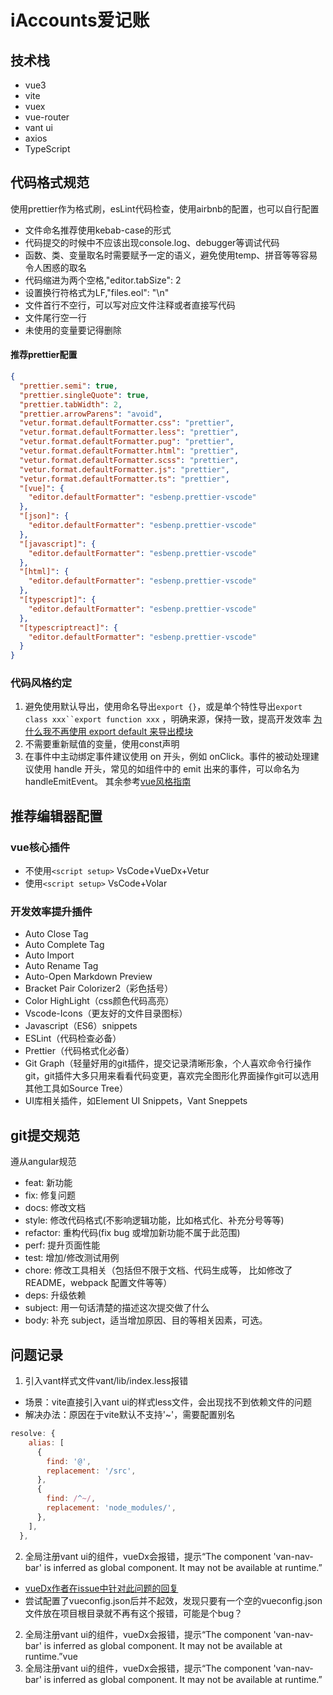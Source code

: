 # iAccounts爱记账 
## 技术栈
- vue3 
- vite
- vuex
- vue-router 
- vant ui
- axios
- TypeScript

## 代码格式规范
使用prettier作为格式刷，esLint代码检查，使用airbnb的配置，也可以自行配置
- 文件命名推荐使用kebab-case的形式
- 代码提交的时候中不应该出现console.log、debugger等调试代码
- 函数、类、变量取名时需要赋予一定的语义，避免使用temp、拼音等等容易令人困惑的取名
- 代码缩进为两个空格,"editor.tabSize": 2
- 设置换行符格式为LF,"files.eol": "\n"
- 文件首行不空行，可以写对应文件注释或者直接写代码
- 文件尾行空一行
- 未使用的变量要记得删除
#### 推荐prettier配置
```json
{
  "prettier.semi": true,
  "prettier.singleQuote": true,
  "prettier.tabWidth": 2,
  "prettier.arrowParens": "avoid",
  "vetur.format.defaultFormatter.css": "prettier",
  "vetur.format.defaultFormatter.less": "prettier",
  "vetur.format.defaultFormatter.pug": "prettier",
  "vetur.format.defaultFormatter.html": "prettier",
  "vetur.format.defaultFormatter.scss": "prettier",
  "vetur.format.defaultFormatter.js": "prettier",
  "vetur.format.defaultFormatter.ts": "prettier",
  "[vue]": {
    "editor.defaultFormatter": "esbenp.prettier-vscode"
  },
  "[json]": {
    "editor.defaultFormatter": "esbenp.prettier-vscode"
  },
  "[javascript]": {
    "editor.defaultFormatter": "esbenp.prettier-vscode"
  },
  "[html]": {
    "editor.defaultFormatter": "esbenp.prettier-vscode"
  },
  "[typescript]": {
    "editor.defaultFormatter": "esbenp.prettier-vscode"
  },
  "[typescriptreact]": {
    "editor.defaultFormatter": "esbenp.prettier-vscode"
  }
}
```
### 代码风格约定
1. 避免使用默认导出，使用命名导出`export {}`，或是单个特性导出`export class xxx``export function xxx` ，明确来源，保持一致，提高开发效率
[为什么我不再使用 export default 来导出模块](https://juejin.cn/post/6844903767528177671)
2. 不需要重新赋值的变量，使用const声明
3. 在事件中主动绑定事件建议使用 on 开头，例如 onClick。事件的被动处理建议使用 handle 开头，常见的如组件中的 emit 出来的事件，可以命名为 handleEmitEvent。
其余参考[vue风格指南](https://v3.cn.vuejs.org/style-guide/)

## 推荐编辑器配置
### vue核心插件
- 不使用`<script setup>`
VsCode+VueDx+Vetur
- 使用`<script setup>`
VsCode+Volar
### 开发效率提升插件
- Auto Close Tag
- Auto Complete Tag
- Auto Import
- Auto Rename Tag
- Auto-Open Markdown Preview
- Bracket Pair Colorizer2（彩色括号）
- Color HighLight（css颜色代码高亮）
- Vscode-Icons（更友好的文件目录图标）
- Javascript（ES6）snippets
- ESLint（代码检查必备）
- Prettier（代码格式化必备）
- Git Graph（轻量好用的git插件，提交记录清晰形象，个人喜欢命令行操作git，git插件大多只用来看看代码变更，喜欢完全图形化界面操作git可以选用其他工具如Source Tree）
- UI库相关插件，如Element UI Snippets，Vant Sneppets

## git提交规范
遵从angular规范
- feat: 新功能
- fix: 修复问题
- docs: 修改文档
- style: 修改代码格式(不影响逻辑功能，比如格式化、补充分号等等)
- refactor: 重构代码(fix bug 或增加新功能不属于此范围)
- perf: 提升页面性能
- test: 增加/修改测试用例
- chore: 修改工具相关（包括但不限于文档、代码生成等， 比如修改了 README，webpack 配置文件等等）
- deps: 升级依赖
- subject: 用一句话清楚的描述这次提交做了什么
- body: 补充 subject，适当增加原因、目的等相关因素，可选。

## 问题记录
1. 引入vant样式文件vant/lib/index.less报错 
- 场景：vite直接引入vant ui的样式less文件，会出现找不到依赖文件的问题
- 解决办法：原因在于vite默认不支持'~'，需要配置别名
```javascript
resolve: {
    alias: [
      {
        find: '@',
        replacement: '/src',
      },
      {
        find: /^~/,
        replacement: 'node_modules/',
      },
    ],
  },
```
2. 全局注册vant ui的组件，vueDx会报错，提示“The component 'van-nav-bar' is inferred as global component. It may not be available at runtime.”
- [vueDx作者在issue中针对此问题的回复](https://github.com/znck/vue-developer-experience/issues/197)
- 尝试配置了vueconfig.json后并不起效，发现只要有一个空的vueconfig.json文件放在项目根目录就不再有这个报错，可能是个bug？

2. 全局注册vant ui的组件，vueDx会报错，提示“The component 'van-nav-bar' is inferred as global component. It may not be available at runtime.”vue
2. 全局注册vant ui的组件，vueDx会报错，提示“The component 'van-nav-bar' is inferred as global component. It may not be available at runtime.”
